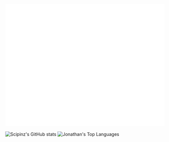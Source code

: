 ![Metrics](/github-metrics.svg)
<!-- ![Isocalendar](/metrics.plugin.isocalendar.fullyear.svg) -->
![Scipinz's GitHub stats](https://github-readme-stats.vercel.app/api?username=Abdi-29&show_icons=true&theme=radical)
![Jonathan's Top Languages](https://github-readme-stats.vercel.app/api/top-langs/?username=Abdi-29&layout=compact&theme=radical)
